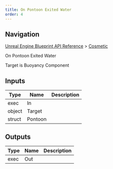 ```yaml
---
title: On Pontoon Exited Water
order: 4
---
```

## Navigation

[Unreal Engine Blueprint API Reference](https://dev.epicgames.com/documentation/en-us/unreal-engine/BlueprintAPI) > [Cosmetic](https://dev.epicgames.com/documentation/en-us/unreal-engine/BlueprintAPI/Cosmetic)

On Pontoon Exited Water

Target is Buoyancy Component

## Inputs

| Type | Name | Description |
| --- | --- | --- |
| exec | In |  |
| object | Target |  |
| struct | Pontoon |  |

## Outputs

| Type | Name | Description |
| --- | --- | --- |
| exec | Out |  |
